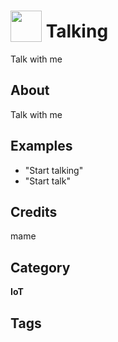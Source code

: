 # <img src="https://raw.githack.com/FortAwesome/Font-Awesome/master/svgs/solid/robot.svg" card_color="#40DBB0" width="50" height="50" style="vertical-align:bottom"/> Talking
Talk with me

## About
Talk with me

## Examples
* "Start talking"
* "Start talk"

## Credits
mame

## Category
**IoT**

## Tags


